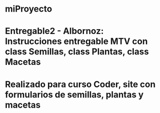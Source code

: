 # miProyecto
# Entregable2 - Albornoz: Instrucciones entregable MTV con class Semillas, class Plantas, class Macetas   
# Realizado para curso Coder, site con formularios de semillas, plantas y macetas 

